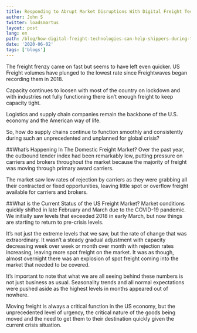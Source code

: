 ```yaml
---
title: Responding to Abrupt Market Disruptions With Digital Freight Technology
author: John S
twitter: loadsmartus
layout: post
lang: en
path: /blog/how-digital-freight-technologies-can-help-shippers-during-the-covid-19-crisis/
date: '2020-06-02'
tags: ['blogs']
---
```


The freight frenzy came on fast but seems to have left even quicker. US Freight volumes have plunged to the lowest rate since Freightwaves began recording them in 2018.

Capacity continues to loosen with most of the country on lockdown and with industries not fully functioning there isn’t enough freight to keep capacity tight.

Logistics and supply chain companies remain the backbone of the U.S. economy and the American way of life.

[](./chart.png)

So, how do supply chains continue to function smoothly and consistently during such an unprecedented and unplanned for global crisis?

##What’s Happening In The Domestic Freight Market?
Over the past year, the outbound tender index had been remarkably low, putting pressure on carriers and brokers throughout the market because the majority of freight was moving through primary award carriers.

The market saw low rates of rejection by carriers as they were grabbing all their contracted or fixed opportunities, leaving little spot or overflow freight available for carriers and brokers.

##What is the Current Status of the US Freight Market?
Market conditions quickly shifted in late February and March due to the COVID-19 pandemic. We initially saw levels that exceeded 2018 in early March, but now things are starting to return to pre-crisis levels.

It’s not just the extreme levels that we saw, but the rate of change that was extraordinary. It wasn’t a steady gradual adjustment with capacity decreasing week over week or month over month with rejection rates increasing, leaving more spot freight on the market. It was as though, almost overnight there was an explosion of spot freight coming into the market that needed to be covered.

It’s important to note that what we are all seeing behind these numbers is not just business as usual. Seasonality trends and all normal expectations were pushed aside as the highest levels in months appeared out of nowhere.

Moving freight is always a critical function in the US economy, but the unprecedented level of urgency, the critical nature of the goods being moved and the need to get them to their destination quickly given the current crisis situation.
